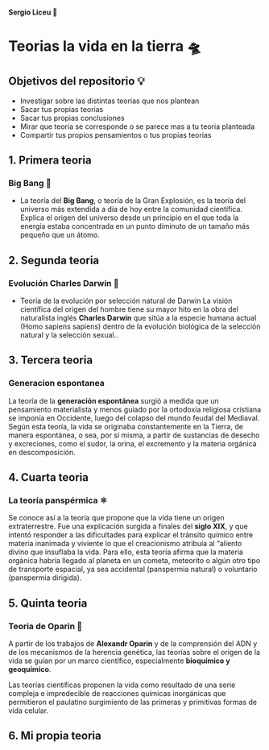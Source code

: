 #### Sergio Liceu 🏫
# Teorias la vida en la tierra 🛸

## Objetivos del repositorio 💡
- Investigar sobre las distintas teorias que nos plantean 
- Sacar tus propias teorias
- Sacar tus propias conclusiones
- Mirar que teoria se corresponde o se parece mas a tu teoria planteada
- Compartir tus propios pensamientos o tus propias teorias

## 1. Primera teoria
### Big Bang 🤯
-  La teoría del **Big Bang**, o teoría de la Gran Explosión, es la teoría del universo más extendida a día de hoy entre la comunidad científica. Explica el origen del universo desde un principio en el que toda la energía estaba concentrada en un punto diminuto de un tamaño más pequeño que un átomo.
## 2. Segunda teoria 
### Evolución Charles Darwin  🐒
- Teoría de la evolución por selección natural de Darwin
La visión científica del origen del hombre tiene su mayor hito en la obra del naturalista inglés **Charles Darwin** que sitúa a la especie humana actual (Homo sapiens sapiens) dentro de la evolución biológica de la selección natural y la selección sexual..
## 3. Tercera teoria
### Generacion espontanea 
La teoría de la **generación espontánea** surgió a medida que un pensamiento materialista y menos guiado por la ortodoxia religiosa cristiana se imponía en Occidente, luego del colapso del mundo feudal del Mediaval.
Según esta teoría, la vida se originaba constantemente en la Tierra, de manera espontánea, o sea, por sí misma, a partir de sustancias de desecho y excreciones, como el sudor, la orina, el excremento y la materia orgánica en descomposición.
## 4. Cuarta teoria
### La teoría panspérmica ⚛️
Se conoce así a la teoría que propone que la vida tiene un origen extraterrestre. Fue una explicación surgida a finales del **siglo XIX**, y que intentó responder a las dificultades para explicar el tránsito químico entre materia inanimada y viviente lo que el creacionismo atribuía al “aliento divino que insuflaba la vida.
Para ello, esta teoría afirma que la materia orgánica habría llegado al planeta en un cometa, meteorito o algún otro tipo de transporte espacial, ya sea accidental (panspermia natural) o voluntario (panspermia dirigida).
## 5. Quinta teoria 
### Teoria de Oparin 🧬 
A partir de los trabajos de **Alexandr Oparin** y de la comprensión del ADN y de los mecanismos de la herencia genética, las teorías sobre el origen de la vida se guían por un marco científico, especialmente **bioquímico y geoquímico**.

Las teorías científicas proponen la vida como resultado de una serie compleja e impredecible de reacciones químicas inorgánicas que permitieron el paulatino surgimiento de las primeras y primitivas formas de vida celular.

## 6. Mi propia teoria












